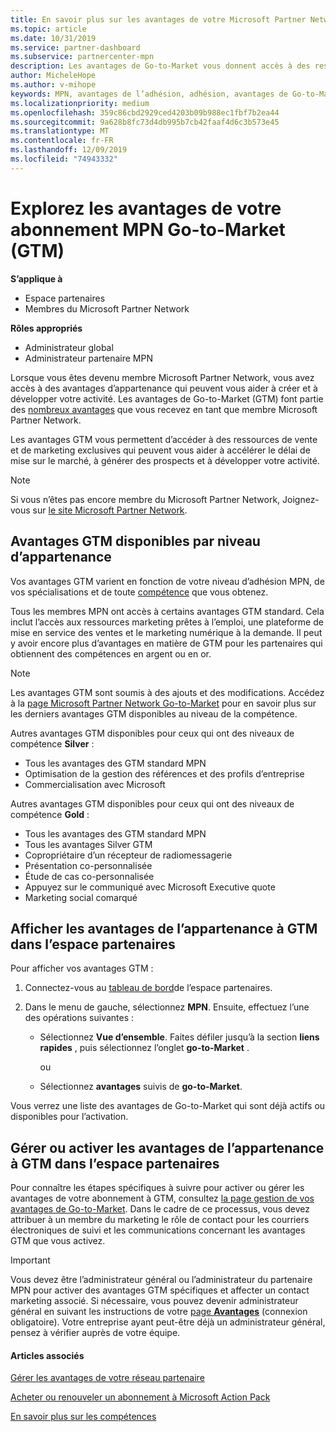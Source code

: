 ```yaml
---
title: En savoir plus sur les avantages de votre Microsoft Partner Network Go-to-Market | Espace partenaires
ms.topic: article
ms.date: 10/31/2019
ms.service: partner-dashboard
ms.subservice: partnercenter-mpn
description: Les avantages de Go-to-Market vous donnent accès à des ressources de vente et de marketing exclusives qui peuvent vous aider à accélérer le délai de mise sur le marché, à générer des prospects et à développer votre activité.
author: MicheleHope
ms.author: v-mihope
keywords: MPN, avantages de l’adhésion, adhésion, avantages de Go-to-Market, Go-to-Market, accéder au marché, GTM, adhésion Gold, abonnement Silver
ms.localizationpriority: medium
ms.openlocfilehash: 359c86cbd2929ced4203b09b988ec1fbf7b2ea44
ms.sourcegitcommit: 9a628b8fc73d4db995b7cb42faaf4d6c3b573e45
ms.translationtype: MT
ms.contentlocale: fr-FR
ms.lasthandoff: 12/09/2019
ms.locfileid: "74943332"
---
```

# <a name="explore-your-mpn-go-to-market-gtm-membership-benefits"></a>Explorez les avantages de votre abonnement MPN Go-to-Market (GTM)

**S’applique à**

- Espace partenaires
- Membres du Microsoft Partner Network

**Rôles appropriés**

- Administrateur global
- Administrateur partenaire MPN

Lorsque vous êtes devenu membre Microsoft Partner Network, vous avez accès à des avantages d’appartenance qui peuvent vous aider à créer et à développer votre activité. Les avantages de Go-to-Market (GTM) font partie des [nombreux avantages](https://partner.microsoft.com/manage-your-partner-network-benefits) que vous recevez en tant que membre Microsoft Partner Network. 

Les avantages GTM vous permettent d’accéder à des ressources de vente et de marketing exclusives qui peuvent vous aider à accélérer le délai de mise sur le marché, à générer des prospects et à développer votre activité.

>[!NOTE]
>Si vous n’êtes pas encore membre du Microsoft Partner Network, Joignez-vous sur [le site Microsoft Partner Network](https://partner.microsoft.com/membership).


## <a name="gtm-benefits-available-by-membership-level"></a>Avantages GTM disponibles par niveau d’appartenance

Vos avantages GTM varient en fonction de votre niveau d’adhésion MPN, de vos spécialisations et de toute [compétence](learn-about-competencies.md) que vous obtenez.

Tous les membres MPN ont accès à certains avantages GTM standard. Cela inclut l’accès aux ressources marketing prêtes à l’emploi, une plateforme de mise en service des ventes et le marketing numérique à la demande. Il peut y avoir encore plus d’avantages en matière de GTM pour les partenaires qui obtiennent des compétences en argent ou en or.

>[!NOTE]
>Les avantages GTM sont soumis à des ajouts et des modifications. Accédez à la [page Microsoft Partner Network Go-to-Market](https://partner.microsoft.com/membership/go-to-market) pour en savoir plus sur les derniers avantages GTM disponibles au niveau de la compétence.

Autres avantages GTM disponibles pour ceux qui ont des niveaux de compétence **Silver** :

- Tous les avantages des GTM standard MPN
- Optimisation de la gestion des références et des profils d’entreprise
- Commercialisation avec Microsoft

Autres avantages GTM disponibles pour ceux qui ont des niveaux de compétence **Gold** :

- Tous les avantages des GTM standard MPN
- Tous les avantages Silver GTM
- Copropriétaire d’un récepteur de radiomessagerie
- Présentation co-personnalisée
- Étude de cas co-personnalisée
- Appuyez sur le communiqué avec Microsoft Executive quote
- Marketing social comarqué

## <a name="view-gtm-membership-benefits-in-the-partner-center"></a>Afficher les avantages de l’appartenance à GTM dans l’espace partenaires

Pour afficher vos avantages GTM :

1. Connectez-vous au [tableau de bord]( https://docs.microsoft.com/partner-center/)de l’espace partenaires.

2. Dans le menu de gauche, sélectionnez **MPN**. Ensuite, effectuez l’une des opérations suivantes :

    - Sélectionnez **Vue d’ensemble**. Faites défiler jusqu’à la section **liens rapides** , puis sélectionnez l’onglet **go-to-Market** .

      ou

    - Sélectionnez **avantages** suivis de **go-to-Market**.

Vous verrez une liste des avantages de Go-to-Market qui sont déjà actifs ou disponibles pour l’activation.

## <a name="manage-or-activate-gtm-membership-benefits-in-the-partner-center"></a>Gérer ou activer les avantages de l’appartenance à GTM dans l’espace partenaires

Pour connaître les étapes spécifiques à suivre pour activer ou gérer les avantages de votre abonnement à GTM, consultez [la page gestion de vos avantages de Go-to-Market](manage-your-partner-network-benefits.md#manage-go-to-market-benefits). Dans le cadre de ce processus, vous devez attribuer à un membre du marketing le rôle de contact pour les courriers électroniques de suivi et les communications concernant les avantages GTM que vous activez.

>[!IMPORTANT]
>Vous devez être l’administrateur général ou l’administrateur du partenaire MPN pour activer des avantages GTM spécifiques et affecter un contact marketing associé. Si nécessaire, vous pouvez devenir administrateur général en suivant les instructions de votre [page **Avantages**](https://partnercenter.microsoft.com/pcv/partnership/benefits) (connexion obligatoire). Votre entreprise ayant peut-être déjà un administrateur général, pensez à vérifier auprès de votre équipe.

#### <a name="see-also"></a>Articles associés

[Gérer les avantages de votre réseau partenaire](manage-your-partner-network-benefits.md)

[Acheter ou renouveler un abonnement à Microsoft Action Pack](mpn-get-action-pack.md)

[En savoir plus sur les compétences](learn-about-competencies.md)
